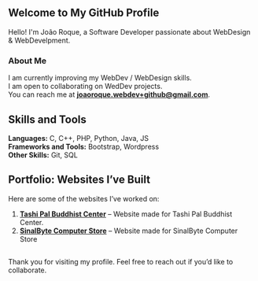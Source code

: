 ## Welcome to My GitHub Profile

Hello! I'm João Roque, a Software Developer passionate about WebDesign & WebDevelpment.

### About Me

I am currently improving my WebDev / WebDesign skills.  
I am open to collaborating on WedDev projects.  
You can reach me at **[joaoroque.webdev+github@gmail.com](mailto:joaoroque.webdev+github@gmail.com)**.

## Skills and Tools

**Languages:** C, C++, PHP, Python, Java, JS <br/>
**Frameworks and Tools:** Bootstrap, Wordpress <br/>
**Other Skills:** Git, SQL <br/>

## Portfolio: Websites I’ve Built

Here are some of the websites I’ve worked on:

1. **[Tashi Pal Buddhist Center](https://tashipalcenter.org)** – Website made for Tashi Pal Buddhist Center.
2. **[SinalByte Computer Store](https://sinalbyte.pt)** – Website made for SinalByte Computer Store

##

Thank you for visiting my profile. Feel free to reach out if you’d like to collaborate.
